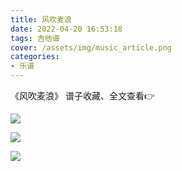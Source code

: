 ```yaml
---
title: 风吹麦浪
date: 2022-04-20 16:53:18
tags: 吉他谱
cover: /assets/img/music_article.png
categories: 
- 乐谱
---
```


《风吹麦浪》
谱子收藏、全文查看👉

![](https://yournotes.oss-cn-beijing.aliyuncs.com/post/%E5%90%89%E4%BB%96%E8%B0%B1/%E9%A3%8E%E5%90%B9%E9%BA%A6%E6%B5%AA/1.jpg)

![](https://yournotes.oss-cn-beijing.aliyuncs.com/post/%E5%90%89%E4%BB%96%E8%B0%B1/%E9%A3%8E%E5%90%B9%E9%BA%A6%E6%B5%AA/2.jpg)

![](https://yournotes.oss-cn-beijing.aliyuncs.com/post/%E5%90%89%E4%BB%96%E8%B0%B1/%E9%A3%8E%E5%90%B9%E9%BA%A6%E6%B5%AA/3.jpg)
